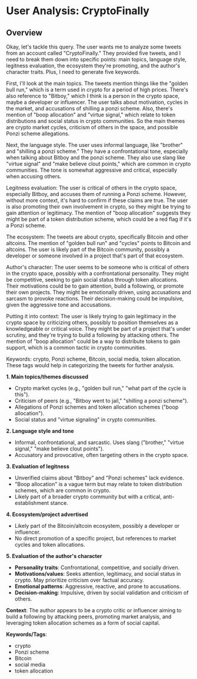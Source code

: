 # User Analysis: CryptoFinally

## Overview

<think>
Okay, let's tackle this query. The user wants me to analyze some tweets from an account called "CryptoFinally." They provided five tweets, and I need to break them down into specific points: main topics, language style, legitness evaluation, the ecosystem they're promoting, and the author's character traits. Plus, I need to generate five keywords.

First, I'll look at the main topics. The tweets mention things like the "golden bull run," which is a term used in crypto for a period of high prices. There's also reference to "Bitboy," which I think is a person in the crypto space, maybe a developer or influencer. The user talks about motivation, cycles in the market, and accusations of shilling a ponzi scheme. Also, there's mention of "boop allocation" and "virtue signal," which relate to token distributions and social status in crypto communities. So the main themes are crypto market cycles, criticism of others in the space, and possible Ponzi scheme allegations.

Next, the language style. The user uses informal language, like "brother" and "shilling a ponzi scheme." They have a confrontational tone, especially when talking about Bitboy and the ponzi scheme. They also use slang like "virtue signal" and "make believe clout points," which are common in crypto communities. The tone is somewhat aggressive and critical, especially when accusing others.

Legitness evaluation: The user is critical of others in the crypto space, especially Bitboy, and accuses them of running a Ponzi scheme. However, without more context, it's hard to confirm if these claims are true. The user is also promoting their own involvement in crypto, so they might be trying to gain attention or legitimacy. The mention of "boop allocation" suggests they might be part of a token distribution scheme, which could be a red flag if it's a Ponzi scheme.

The ecosystem: The tweets are about crypto, specifically Bitcoin and other altcoins. The mention of "golden bull run" and "cycles" points to Bitcoin and altcoins. The user is likely part of the Bitcoin community, possibly a developer or someone involved in a project that's part of that ecosystem.

Author's character: The user seems to be someone who is critical of others in the crypto space, possibly with a confrontational personality. They might be competitive, seeking to gain social status through token allocations. Their motivations could be to gain attention, build a following, or promote their own projects. They might be emotionally driven, using accusations and sarcasm to provoke reactions. Their decision-making could be impulsive, given the aggressive tone and accusations.

Putting it into context: The user is likely trying to gain legitimacy in the crypto space by criticizing others, possibly to position themselves as a knowledgeable or critical voice. They might be part of a project that's under scrutiny, and they're trying to build a following by attacking others. The mention of "boop allocation" could be a way to distribute tokens to gain support, which is a common tactic in crypto communities.

Keywords: crypto, Ponzi scheme, Bitcoin, social media, token allocation. These tags would help in categorizing the tweets for further analysis.
</think>

**1. Main topics/themes discussed**  
- Crypto market cycles (e.g., "golden bull run," "what part of the cycle is this").  
- Criticism of peers (e.g., "Bitboy went to jail," "shilling a ponzi scheme").  
- Allegations of Ponzi schemes and token allocation schemes ("boop allocation").  
- Social status and "virtue signaling" in crypto communities.  

**2. Language style and tone**  
- Informal, confrontational, and sarcastic. Uses slang ("brother," "virtue signal," "make believe clout points").  
- Accusatory and provocative, often targeting others in the crypto space.  

**3. Evaluation of legitness**  
- Unverified claims about "Bitboy" and "Ponzi schemes" lack evidence.  
- "Boop allocation" is a vague term but may relate to token distribution schemes, which are common in crypto.  
- Likely part of a broader crypto community but with a critical, anti-establishment stance.  

**4. Ecosystem/project advertised**  
- Likely part of the Bitcoin/altcoin ecosystem, possibly a developer or influencer.  
- No direct promotion of a specific project, but references to market cycles and token allocations.  

**5. Evaluation of the author's character**  
- **Personality traits**: Confrontational, competitive, and socially driven.  
- **Motivations/values**: Seeks attention, legitimacy, and social status in crypto. May prioritize criticism over factual accuracy.  
- **Emotional patterns**: Aggressive, reactive, and prone to accusations.  
- **Decision-making**: Impulsive, driven by social validation and criticism of others.  

**Context**: The author appears to be a crypto critic or influencer aiming to build a following by attacking peers, promoting market analysis, and leveraging token allocation schemes as a form of social capital.  

**Keywords/Tags**:  
- crypto  
- Ponzi scheme  
- Bitcoin  
- social media  
- token allocation